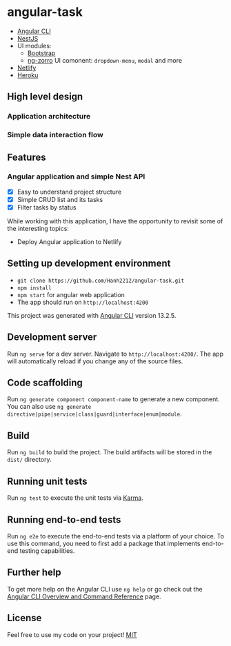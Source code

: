 
# angular-task

- [Angular CLI][cli]
- [NestJS][nestjs]
- UI modules:
  - [Bootstrap][bootstrap]
  - [ng-zorro][ng-zorro] UI comonent: `dropdown-menu`, `modal` and more
- [Netlify][netlify]
- [Heroku][heroku]

[cli]: https://cli.angular.io/
[nestjs]: https://nestjs.com/
[bootstrap]: https://getbootstrap.com/
[ng-zorro]: https://ng.ant.design/docs/introduce/en
[netlify]: https://www.netlify.com/
[heroku]: https://www.heroku.com/

## High level design

### Application architecture
### Simple data interaction flow
## Features
### Angular application and simple Nest API
- [x] Easy to understand project structure
- [x] Simple CRUD list and its tasks
- [x] Filter tasks by status

While working with this application, I have the opportunity to revisit some of the interesting topics:
- Deploy Angular application to Netlify

## Setting up development environment
- `git clone https://github.com/Hanh2212/angular-task.git`
- `npm install`
- `npm start` for angular web application
- The app should run on `http://localhost:4200`


This project was generated with [Angular CLI](https://github.com/angular/angular-cli) version 13.2.5.

## Development server

Run `ng serve` for a dev server. Navigate to `http://localhost:4200/`. The app will automatically reload if you change any of the source files.

## Code scaffolding

Run `ng generate component component-name` to generate a new component. You can also use `ng generate directive|pipe|service|class|guard|interface|enum|module`.

## Build

Run `ng build` to build the project. The build artifacts will be stored in the `dist/` directory.

## Running unit tests

Run `ng test` to execute the unit tests via [Karma](https://karma-runner.github.io).

## Running end-to-end tests

Run `ng e2e` to execute the end-to-end tests via a platform of your choice. To use this command, you need to first add a package that implements end-to-end testing capabilities.

## Further help

To get more help on the Angular CLI use `ng help` or go check out the [Angular CLI Overview and Command Reference](https://angular.io/cli) page.
## License
Feel free to use my code on your project!
[MIT](https://opensource.org/licenses/MIT)
